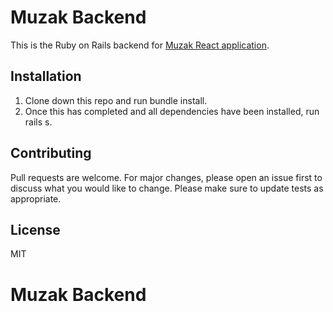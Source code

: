# Muzak Backend

This is the Ruby on Rails backend for [Muzak React application](https://github.com/Terry555/music-list-front-end).

## Installation

1. Clone down this repo and run bundle install.
2. Once this has completed and all dependencies have been installed, run rails s.

## Contributing

Pull requests are welcome. For major changes, please open an issue first to discuss what you would like to change.
Please make sure to update tests as appropriate.

## License

MIT

# Muzak Backend
